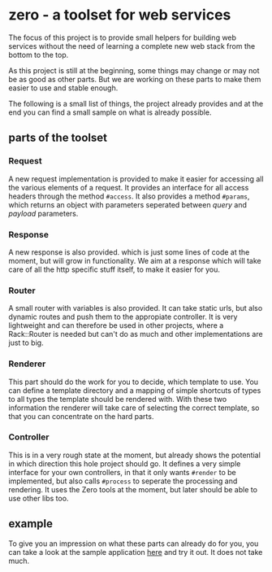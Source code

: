 zero - a toolset for web services
=================================

The focus of this project is to provide small helpers for building web services
without the need of learning a complete new web stack from the bottom to the
top.

As this project is still at the beginning, some things may change or may not be
as good as other parts. But we are working on these parts to make them easier
to use and stable enough.

The following is a small list of things, the project already provides and at the
end you can find a small sample on what is already possible.

parts of the toolset
--------------------

### Request

A new request implementation is provided to make it easier for accessing all the
various elements of a request. It provides an interface for all access headers
through the method `#access`. It also provides a method `#params`, which returns
an object with parameters seperated between *query* and *payload* parameters.

### Response

A new response is also provided. which is just some lines of code at the moment,
but will grow in functionality. We aim at a response which will take care of all
the http specific stuff itself, to make it easier for you.

### Router

A small router with variables is also provided. It can take static urls, but
also dynamic routes and push them to the appropiate controller. It is very
lightweight and can therefore be used in other projects, where a Rack::Router
is needed but can't do as much and other implementations are just to big.

### Renderer

This part should do the work for you to decide, which template to use. You can
define a template directory and a mapping of simple shortcuts of types to all
types the template should be rendered with. With these two information the
renderer will take care of selecting the correct template, so that you can
concentrate on the hard parts.

### Controller

This is in a very rough state at the moment, but already shows the potential in
which direction this hole project should go. It defines a very simple interface
for your own controllers, in that it only wants `#render` to be implemented, but
also calls `#process` to seperate the processing and rendering. It uses the
Zero tools at the moment, but later should be able to use other libs too.

example
-------

To give you an impression on what these parts can already do for you, you can
take a look at the sample application 
[here](https://github.com/Gibheer/zero-examples) and try it out. It does not
take much.
